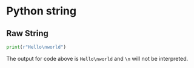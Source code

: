 # Python string

## Raw String

```python
print(r"Hello\nworld")
```

The output for code above is `Hello\nworld` and `\n` will not be interpreted.

